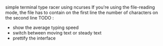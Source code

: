 simple terminal type racer using ncurses
If you're using the file-reading mode, the file has to contain on the first line the number of characters on the second line
TODO :
- show the average typing speed
- switch between moving text or steady text
- prettify the interface
